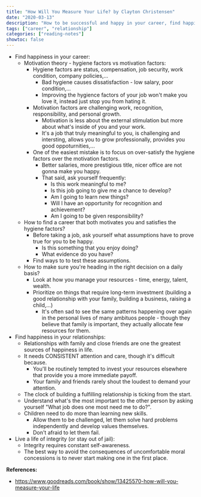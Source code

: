 ```yaml
---
title: "How Will You Measure Your Life? by Clayton Christensen"
date: "2020-03-13"
description: "How to be successful and happy in your career, find happiness in relationships, live a life of integrity."
tags: ["career", "relationship"]
categories: ["reading-notes"]
showtoc: false
---
```


- Find happiness in your career:
  - Motivation theory - hygiene factors vs motivation factors:
    - Hygiene factors are status, compensation, job security, work condition, company policies,...
      - Bad hygiene causes dissatisfaction - low salary, poor condition,...
      - Improving the hygience factors of your job won't make you love it, instead just stop you from hating it.
    - Motivation factors are challenging work, recognition, responsibility, and personal growth.
      - Motivation is less about the external stimulation but more about what's inside of you and your work.
      - It's a job that truly meaningful to you, is challenging and intersting, allows you to grow professionally, provides you good oppoturnities,...
    - One of the easiest mistake is to focus on over-satisfy the hygiene factors over the motivation factors.
      - Better salaries, more prestigious title, nicer office are not gonna make you happy.
      - That said, ask yourself frequently:
        - Is this work meaningful to me?
        - Is this job going to give me a chance to develop?
        - Am I going to learn new things?
        - Will I have an opportunity for recognition and achievement?
        - Am I going to be given responsibility?
  - How to find a career that both motivates you and satisfies the hygiene factors?
    - Before taking a job, ask yourself what assumptions have to prove true for you to be happy.
      - Is this something that you enjoy doing?
      - What evidence do you have?
    - Find ways to to test these assumptions.
  - How to make sure you're heading in the right decision on a daily basis?
    - Look at how you manage your resources - time, energy, talent, wealth.
    - Prioritize on things that require long-term investment (building a good relationship with your family, building a business, raising a child,...)
      - It's often sad to see the same patterns happening over again in the personal lives of many ambituos people - though they believe that family is important, they actually allocate few resources for them.
- Find happiness in your relationships:
  - Relationships with family and close friends are one the greatest sources of happiness in life.
  - It needs CONSISTENT attention and care, though it's difficult because.
    - You'll be routinely tempted to invest your resources elsewhere that provide you a more immediate payoff.
    - Your family and friends rarely shout the loudest to demand your attention.
  - The clock of building a fulfilling relationship is ticking from the start.
  - Understand what's the most important to the other person by asking yourself "What job does one most need me to do?".
  - Children need to do more than learning new skills.
    - Allow them to be challenged, let them solve hard problems independently and develop values themselves.
    - Don't afraid to let them fail.
- Live a life of integrity (or stay out of jail):
  - Integrity requires constant self-awareness.
  - The best way to avoid the consequences of uncomfortable moral concessions is to never start making one in the first place.

**References:**
- <https://www.goodreads.com/book/show/13425570-how-will-you-measure-your-life>

